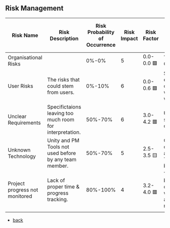 ## Risk Management

| Risk Name | Risk Description | Risk Probability of Occurrence | Risk Impact | Risk Factor | Risk Mitigation | Person in Charge of Tracking |
| ------------- | ------------- | ------------- | ------------- | ------------- | ------------- | ------------- |
| Organisational Risks |  | 0%-0% | 5 | 0.0-0.0 🟩 | There is no Organisation. |  |
| User Risks | The risks that could stem from users. | 0%-10%  | 6 | 0.0-0.6 🟩 | Since we are essentially our own users, we won't have to worry about it. | Albert |
| Unclear Requirements | Specifictaions leaving too much room for interpretation. | 50%-70% | 6 | 3.0-4.2 🟥 | UCs need to be specified in detail. | Albert |
| Unknown Technology | Unity and PM Tools not used before by any team member. | 50%-70% | 5 | 2.5-3.5 🟨 | Current Tools can't be avoided. New Tools should be. | Beraat |
| Project progress not monitored | Lack of proper time & progress tracking. | 80%-100% | 4 | 3.2-4.0 🟥 | Tasks need to be properly defined along with deadlines and responsabilities. | Danilo |
|  |  |  |  |  |  |  |

- [back](https://albgei.github.io/gamedevs/index)

<script src="https://utteranc.es/client.js"
        repo="albgei/gamedevs"
        issue-term="pathname"
        label="commentary_"
        theme="github-dark"
        crossorigin="anonymous"
        async>
